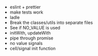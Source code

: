 - eslint + prettier
- make tests work
- ladle
- Break the classes/utils into separate files
- See if NO_VALUE is used
- initWith, updateWith
- pipe through promise
- no value signals
- cell/signal init function
